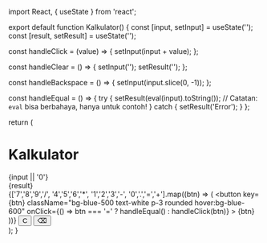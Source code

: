 import React, { useState } from 'react';

export default function Kalkulator() {
  const [input, setInput] = useState('');
  const [result, setResult] = useState('');

  const handleClick = (value) => {
    setInput(input + value);
  };

  const handleClear = () => {
    setInput('');
    setResult('');
  };

  const handleBackspace = () => {
    setInput(input.slice(0, -1));
  };

  const handleEqual = () => {
    try {
      setResult(eval(input).toString()); // Catatan: `eval` bisa berbahaya, hanya untuk contoh!
    } catch {
      setResult('Error');
    }
  };

  return (
    <div className="max-w-sm mx-auto mt-10 p-4 bg-white rounded-2xl shadow-lg">
      <h1 className="text-2xl font-bold mb-4 text-center">Kalkulator</h1>
      <div className="mb-2 bg-gray-100 p-3 rounded text-right font-mono text-lg">
        <div>{input || '0'}</div>
        <div className="text-green-500">{result}</div>
      </div>
      <div className="grid grid-cols-4 gap-2">
        {['7','8','9','/', '4','5','6','*', '1','2','3','-', '0','.','=','+'].map((btn) => (
          <button
            key={btn}
            className="bg-blue-500 text-white p-3 rounded hover:bg-blue-600"
            onClick={() => btn === '=' ? handleEqual() : handleClick(btn)}
          >
            {btn}
          </button>
        ))}
        <button className="col-span-2 bg-red-500 text-white p-3 rounded hover:bg-red-600" onClick={handleClear}>C</button>
        <button className="col-span-2 bg-yellow-500 text-white p-3 rounded hover:bg-yellow-600" onClick={handleBackspace}>⌫</button>
      </div>
    </div>
  );
}
